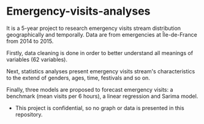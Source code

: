 # Emergency-visits-analyses

It is a 5-year project to research emergency visits stream distribution geographically and temporally. Data are from emergencies at Île-de-France from 2014 to 2015.

Firstly, data cleaning is done in order to better understand all meanings of variables (62 variables). 

Next, statistics analyses present emergency visits stream's characteristics to the extend of genders, ages, time, festivals and so on.

Finally, three models are proposed to forecast emergency visits: a benchmark (mean visits per 6 hours), a linear regression and Sarima model.

* This project is confidential, so no graph or data is presented in this repository.
